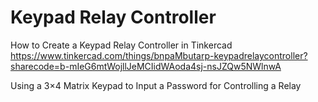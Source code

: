 # Keypad Relay Controller

How to Create a Keypad Relay Controller in Tinkercad  
https://www.tinkercad.com/things/bnpaMbutarp-keypadrelaycontroller?sharecode=b-mIeG6mtWojllJeMCIidWAoda4sj-nsJZQw5NWlnwA  


Using a 3×4 Matrix Keypad to Input a Password for Controlling a Relay

